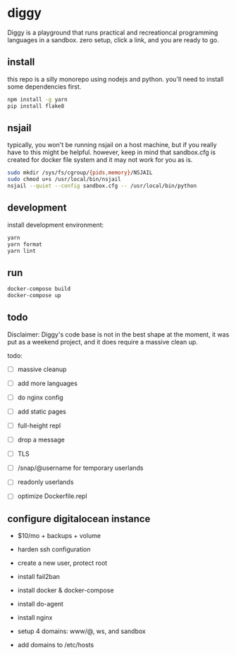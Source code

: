 # diggy

Diggy is a playground that runs practical and recreationcal
programming languages in a sandbox. zero setup, click a link, and you
are ready to go.

## install

this repo is a silly monorepo using nodejs and python. you'll need
to install some dependencies first.

```bash
npm install -g yarn
pip install flake8
```

## nsjail

typically, you won't be running nsjail on a host machine, but if you
really have to this might be helpful. however, keep in mind that
sandbox.cfg is created for docker file system and it may not work for
you as is.

```bash
sudo mkdir /sys/fs/cgroup/{pids,memory}/NSJAIL
sudo chmod u+s /usr/local/bin/nsjail
nsjail --quiet --config sandbox.cfg -- /usr/local/bin/python
```

## development

install development environment:

```bash
yarn
yarn format
yarn lint
```

## run

```bash
docker-compose build
docker-compose up
```

## todo

Disclaimer: Diggy's code base is not in the best shape at the moment,
it was put as a weekend project, and it does require a massive clean
up.

todo:
  - [ ] massive cleanup
  - [ ] add more languages
  - [ ] do nginx config
  - [ ] add static pages
  - [ ] full-height repl
  - [ ] drop a message
  - [ ] TLS

  - [ ] /snap/@username for temporary userlands
  - [ ] readonly userlands
  - [ ] optimize Dockerfile.repl

## configure digitalocean instance

- $10/mo + backups + volume
- harden ssh configuration
- create a new user, protect root
- install fail2ban
- install docker & docker-compose
- install do-agent
- install nginx

- setup 4 domains: www/@, ws, and sandbox
- add domains to /etc/hosts
